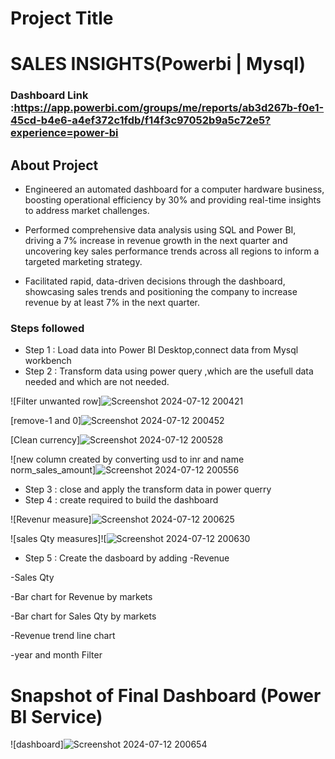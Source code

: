 
# Project Title

# SALES INSIGHTS(Powerbi | Mysql)

### Dashboard Link :https://app.powerbi.com/groups/me/reports/ab3d267b-f0e1-45cd-b4e6-a4ef372c1fdb/f14f3c97052b9a5c72e5?experience=power-bi

## About Project

- Engineered an automated dashboard for a computer hardware business, boosting operational efficiency by 30% and providing real-time insights to address market challenges.

- Performed comprehensive data analysis using SQL and Power BI, driving a 7% increase in revenue growth in the next quarter and uncovering key sales performance trends across all regions to inform a targeted marketing strategy.

- Facilitated rapid, data-driven decisions through the dashboard, showcasing sales trends and positioning the company to increase revenue by at least 7% in the next quarter.


### Steps followed 

- Step 1 : Load data into Power BI Desktop,connect data from Mysql workbench
- Step 2 : Transform data using power query ,which are the usefull data needed and which are not needed. 

 ![Filter unwanted row]![Screenshot 2024-07-12 200421](https://github.com/user-attachments/assets/5c352351-6b8a-4216-9799-332f8f22a20e)          



[remove-1 and 0]![Screenshot 2024-07-12 200452](https://github.com/user-attachments/assets/f95f53ad-6b7d-4ca0-8135-49206bc5d47b)

        


[Clean currency]![Screenshot 2024-07-12 200528](https://github.com/user-attachments/assets/46bb137c-170e-4e4c-bd67-12a1ab8155ab)

        
 
 
 ![new column created by converting usd to inr and name norm_sales_amount]![Screenshot 2024-07-12 200556](https://github.com/user-attachments/assets/322a71ea-da3c-4874-8086-45cf333390dc)

 
- Step 3 : close and apply the transform data in power querry
- Step 4 : create required to build the dashboard
 
 
 ![Revenur measure]![Screenshot 2024-07-12 200625](https://github.com/user-attachments/assets/48b32dfb-d8de-4177-86e6-23329540d2fe)
 
![sales Qty measures]![![Screenshot 2024-07-12 200630](https://github.com/user-attachments/assets/9d41948c-5659-40f7-9fa2-9580858c7dd8)

- Step 5 : Create the dasboard by adding
-Revenue

-Sales Qty

-Bar chart for Revenue by markets

-Bar chart for Sales Qty by markets

-Revenue trend line chart

-year and month Filter

# Snapshot of Final Dashboard (Power BI Service)

![dashboard]![Screenshot 2024-07-12 200654](https://github.com/user-attachments/assets/15735734-3597-4b5c-b9c0-befc56089cda)
 
 




